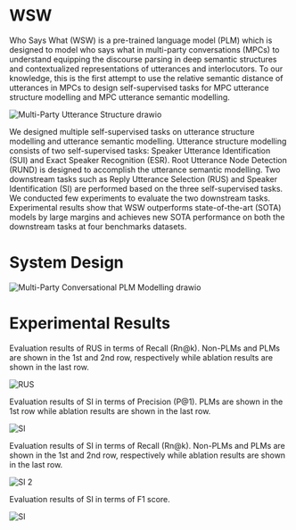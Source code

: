 # WSW
Who Says What (WSW) is a pre-trained language model (PLM) which is designed to model who says what in multi-party conversations (MPCs) to understand equipping the discourse parsing in deep semantic structures and contextualized representations of utterances and interlocutors. To our knowledge, this is the first attempt to use the relative semantic distance of utterances in MPCs to design self-supervised tasks for MPC utterance structure modelling and MPC utterance semantic modelling. 

![Multi-Party Utterance Structure drawio](https://github.com/CyraxSector/WSW/assets/4902204/8e2005f8-7a0c-40c5-967c-5933526609c1)

We designed multiple self-supervised tasks on utterance structure modelling and utterance semantic modelling. Utterance structure modelling consists of two self-supervised tasks: Speaker Utterance Identification (SUI) and Exact Speaker Recognition (ESR). Root Utterance Node Detection (RUND) is designed to accomplish the utterance semantic modelling. Two downstream tasks such as Reply Utterance Selection (RUS) and Speaker Identification (SI) are performed based on the three self-supervised tasks. We conducted few experiments to evaluate the two downstream tasks. Experimental results show that WSW outperforms state-of-the-art (SOTA) models by large margins and achieves new SOTA performance on both the downstream tasks at four benchmarks datasets.
 
 # System Design 
![Multi-Party Conversational PLM Modelling drawio](https://github.com/CyraxSector/WSW/assets/4902204/9f601374-8bf3-426e-ac25-127bcdad35b3)

 # Experimental Results
 Evaluation results of RUS in terms of Recall (Rn@k). Non-PLMs and PLMs are shown in the 1st and 2nd row, respectively while ablation results are shown in the last row. 
 
![RUS](https://github.com/CyraxSector/WSW/assets/4902204/a46e7eaf-aca4-484b-b1b2-98109180241b)

Evaluation results of SI in terms of Precision (P@1). PLMs are shown in the 1st row while ablation results are shown in the last row.

![SI](https://github.com/CyraxSector/WSW/assets/4902204/6e9acda8-b964-4274-99d0-43ec13bc5ff0)

Evaluation results of SI in terms of Recall (Rn@k). Non-PLMs and PLMs are shown in the 1st and 2nd row, respectively while ablation results are shown in the last row.

![SI 2](https://github.com/CyraxSector/WSW/assets/4902204/0d6b5951-8e53-4e62-b0b2-354d705e827d)

Evaluation results of SI in terms of F1 score.

![SI](https://github.com/CyraxSector/WSW/assets/4902204/2723bd19-fcf8-42d9-8cb8-52869537e759)
